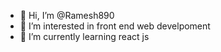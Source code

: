 - 👋 Hi, I’m @Ramesh890
- 👀 I’m interested in front end web develpoment
- 🌱 I’m currently learning react js


<!---
Ramesh890/Ramesh890 is a ✨ special ✨ repository because its `README.md` (this file) appears on your GitHub profile.
You can click the Preview link to take a look at your changes.
--->

